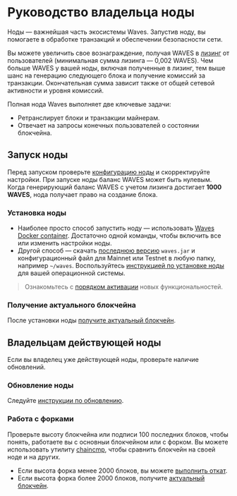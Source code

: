 # Руководство владельца ноды

Ноды — важнейшая часть экосистемы Waves. Запустив ноду, вы помогаете в обработке транзакций и обеспечении безопасности сети.

Вы можете увеличить свое вознаграждение, получая WAVES в [лизинг](/ru/blockchain/leasing) от пользователей (минимальная сумма лизинга — 0,002 WAVES). Чем больше WAVES у вашей ноды, включая полученные в лизинг, тем выше шанс на генерацию следующего блока и получение комиссий за транзакции. Окончательная сумма зависит также от общей сетевой активности и уровня комиссий.

Полная нода Waves выполняет две ключевые задачи:

* Ретранслирует блоки и транзакции майнерам.
* Отвечает на запросы конечных пользователей о состоянии блокчейна.

## Запуск ноды

Перед запуском проверьте [конфигурацию ноды](/ru/waves-node/node-configuration) и скорректируйте настройки. При запуске ноды баланс WAVES может быть нулевым. Когда генерирующий баланс WAVES с учетом лизинга достигает **1000 WAVES**, нода получает право на создание блока.

### Установка ноды

* Наиболее просто способ запустить ноду — использовать [Waves Docker container](en/waves-node/waves-node-in-docker). Достаточно одной команды, чтобы включить все или изменить настройки ноды.
* Другой способ — скачать [последнюю версию](https://github.com/wavesplatform/Waves/releases) `waves.jar` и конфигурационный файл для Mainnet или Testnet в любую папку, например `~/waves`. Воспользуйтесь [инструкцией по установке ноды](en/waves-node/how-to-install-a-node/how-to-install-a-node) для вашей операционной системы.

> Ознакомьтесь с [порядком активации](en/waves-node/how-to-install-a-node/how-to-install-a-node) новых функциональностей.

### Получение актуального блокчейна

После установки ноды [получите актуальный блокчейн](/ru/waves-node/options-for-getting-actual-blockchain).

## Владельцам действующей ноды

Если вы владелец уже действующей ноды, проверьте наличие обновлений.

### Обновление ноды

Следуйте [инструкции по обновлению](/ru/waves-node/upgrading).

### Работа с форками

Проверьте высоту блокчейна или подписи 100 последних блоков, чтобы понять, работаете вы с основныи блокчейном или с форком. Вы можете использовать утилиту [chaincmp](https://github.com/wavesplatform/gowaves/releases/tag/v0.1.2), чтобы сравнить блокчейн на своей ноде и на других.

* Если высота форка менее 2000 блоков, вы можете [выполнить откат](en/waves-node/how-to-rollback-a-node).
* Если высота форка более 2000 блоков, получите [актуальный блокчейн](/ru/waves-node/options-for-getting-actual-blockchain).

